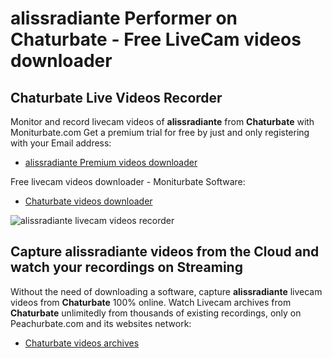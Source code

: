 # alissradiante Performer on Chaturbate - Free LiveCam videos downloader

## Chaturbate Live Videos Recorder

Monitor and record livecam videos of **alissradiante** from **Chaturbate** with Moniturbate.com
Get a premium trial for free by just and only registering with your Email address:
* [alissradiante Premium videos downloader](https://moniturbate.com/request-demo-licence-key.html)

Free livecam videos downloader - Moniturbate Software:
* [Chaturbate videos downloader](https://moniturbate.com/moniturbate-download-software.html)

![alissradiante livecam videos recorder](https://peachurnet.com/templates/moniturbate-software.png)


## Capture alissradiante videos from the Cloud and watch your recordings on Streaming

Without the need of downloading a software, capture **alissradiante** livecam videos from **Chaturbate** 100% online.
Watch Livecam archives from **Chaturbate** unlimitedly from thousands of existing recordings, only on Peachurbate.com and its websites network:
* [Chaturbate videos archives](https://peachurnet.com/)